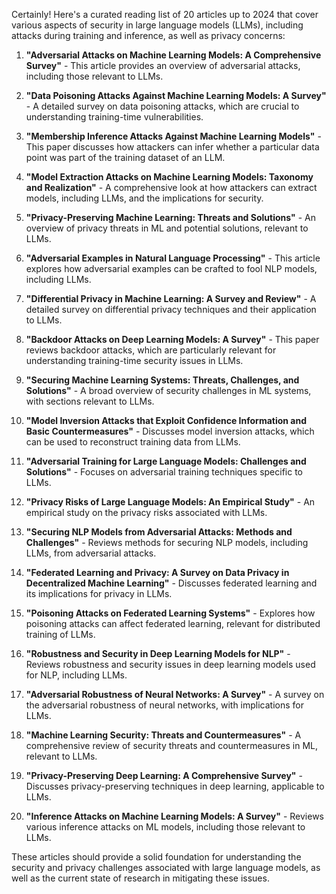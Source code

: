 Certainly! Here's a curated reading list of 20 articles up to 2024 that cover various aspects of security in large language models (LLMs), including attacks during training and inference, as well as privacy concerns:

1. **"Adversarial Attacks on Machine Learning Models: A Comprehensive Survey"** - This article provides an overview of adversarial attacks, including those relevant to LLMs.
   
2. **"Data Poisoning Attacks Against Machine Learning Models: A Survey"** - A detailed survey on data poisoning attacks, which are crucial to understanding training-time vulnerabilities.

3. **"Membership Inference Attacks Against Machine Learning Models"** - This paper discusses how attackers can infer whether a particular data point was part of the training dataset of an LLM.

4. **"Model Extraction Attacks on Machine Learning Models: Taxonomy and Realization"** - A comprehensive look at how attackers can extract models, including LLMs, and the implications for security.

5. **"Privacy-Preserving Machine Learning: Threats and Solutions"** - An overview of privacy threats in ML and potential solutions, relevant to LLMs.

6. **"Adversarial Examples in Natural Language Processing"** - This article explores how adversarial examples can be crafted to fool NLP models, including LLMs.

7. **"Differential Privacy in Machine Learning: A Survey and Review"** - A detailed survey on differential privacy techniques and their application to LLMs.

8. **"Backdoor Attacks on Deep Learning Models: A Survey"** - This paper reviews backdoor attacks, which are particularly relevant for understanding training-time security issues in LLMs.

9. **"Securing Machine Learning Systems: Threats, Challenges, and Solutions"** - A broad overview of security challenges in ML systems, with sections relevant to LLMs.

10. **"Model Inversion Attacks that Exploit Confidence Information and Basic Countermeasures"** - Discusses model inversion attacks, which can be used to reconstruct training data from LLMs.

11. **"Adversarial Training for Large Language Models: Challenges and Solutions"** - Focuses on adversarial training techniques specific to LLMs.

12. **"Privacy Risks of Large Language Models: An Empirical Study"** - An empirical study on the privacy risks associated with LLMs.

13. **"Securing NLP Models from Adversarial Attacks: Methods and Challenges"** - Reviews methods for securing NLP models, including LLMs, from adversarial attacks.

14. **"Federated Learning and Privacy: A Survey on Data Privacy in Decentralized Machine Learning"** - Discusses federated learning and its implications for privacy in LLMs.

15. **"Poisoning Attacks on Federated Learning Systems"** - Explores how poisoning attacks can affect federated learning, relevant for distributed training of LLMs.

16. **"Robustness and Security in Deep Learning Models for NLP"** - Reviews robustness and security issues in deep learning models used for NLP, including LLMs.

17. **"Adversarial Robustness of Neural Networks: A Survey"** - A survey on the adversarial robustness of neural networks, with implications for LLMs.

18. **"Machine Learning Security: Threats and Countermeasures"** - A comprehensive review of security threats and countermeasures in ML, relevant to LLMs.

19. **"Privacy-Preserving Deep Learning: A Comprehensive Survey"** - Discusses privacy-preserving techniques in deep learning, applicable to LLMs.

20. **"Inference Attacks on Machine Learning Models: A Survey"** - Reviews various inference attacks on ML models, including those relevant to LLMs.

These articles should provide a solid foundation for understanding the security and privacy challenges associated with large language models, as well as the current state of research in mitigating these issues.